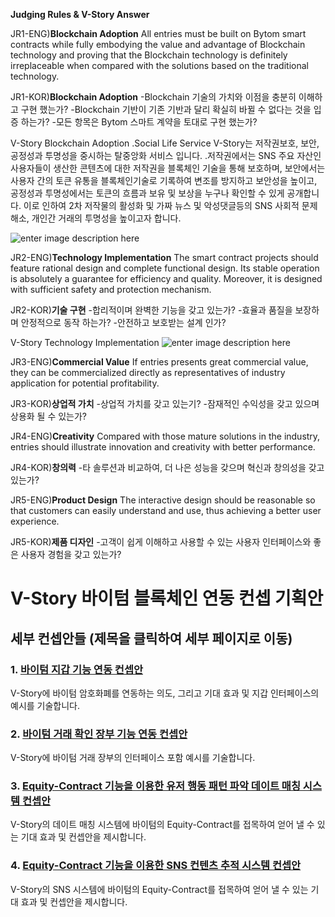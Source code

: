 **Judging Rules & V-Story Answer**

JR1-ENG)**Blockchain Adoption**
All entries must be built on Bytom smart contracts while fully
embodying the value and advantage of Blockchain technology
and proving that the Blockchain technology is definitely
irreplaceable when compared with the solutions based on the
traditional technology.

JR1-KOR)**Blockchain Adoption** 
-Blockchain 기술의 가치와 이점을 충분히 이해하고 구현 했는가? 
-Blockchain 기반이 기존 기반과 달리 확실히 바뀔 수 없다는 것을 입증 하는가? 
-모든 항목은 Bytom 스마트 계약을 토대로 구현 했는가? 

V-Story Blockchain Adoption 
.Social Life Service V-Story는 저작권보호, 보안, 공정성과 투명성을 중시하는 탈중앙화 서비스 입니다.
.저작권에서는 SNS 주요 자산인 사용자들이 생산한 콘텐츠에 대한 저작권을 블록체인 기술을 통해 보호하며,
 보안에서는 사용자 간의 토큰 유통을 블록체인기술로 기록하여 변조를 방지하고 보안성을 높이고, 
 공정성과 투명성에서는 토큰의 흐름과 보유 및 보상을 누구나 확인할 수 있게 공개합니다. 
 이로 인하여 2차 저작물의 활성화 및 가짜 뉴스 및 악성댓글등의 
 SNS 사회적 문제 해소, 개인간 거래의 투명성을 높이고자 합니다.

![enter image description here](C:%5CUsers%5CAdministrator%5CDesktop%5Cp1.png)



JR2-ENG)**Technology Implementation**
The smart contract projects should feature rational design and
complete functional design. Its stable operation is absolutely a
guarantee for efficiency and quality. Moreover, it is designed
with sufficient safety and protection mechanism.

JR2-KOR)**기술 구현** 
-합리적이며 완벽한 기능을 갖고 있는가? 
-효율과 품질을 보장하며 안정적으로 동작 하는가? 
-안전하고 보호받는 설계 인가? 

V-Story Technology Implementation
![enter image description here](C:%5CUsers%5CAdministrator%5CDesktop%5Cp2.png)




JR3-ENG)**Commercial Value**
If entries presents great commercial value, they can be
commercialized directly as representatives of industry
application for potential profitability.

JR3-KOR)**상업적 가치** 
-상업적 가치를 갖고 있는기? 
-잠재적인 수익성을 갖고 있으며 상용화 될 수 있는가? 



JR4-ENG)**Creativity**
Compared with those mature solutions in the industry, entries
should illustrate innovation and creativity with better performance.

JR4-KOR)**창의력** 
-타 솔루션과 비교하여, 더 나은 성능을 갖으며 혁신과 창의성을 갖고 있는가? 



JR5-ENG)**Product Design**
The interactive design should be reasonable so that customers
can easily understand and use, thus achieving a better user experience.

JR5-KOR)**제품 디자인** 
-고객이 쉽게 이해하고 사용할 수 있는 사용자 인터페이스와 좋은 사용자 경험을 갖고 있는가?
















# V-Story 바이텀 블록체인 연동 컨셉 기획안

## 세부 컨셉안들 (제목을 클릭하여 세부 페이지로 이동)

### 1. [바이텀 지갑 기능 연동 컨셉안](https://github.com/v-story/v-story-bytom-wallet)

V-Story에 바이텀 암호화폐를 연동하는 의도, 그리고 기대 효과 및 지갑 인터페이스의 예시를 기술합니다.

### 2. [바이텀 거래 확인 장부 기능 연동 컨셉안](https://github.com/v-story/v-story-bytom-transaction)

V-Story에 바이텀 거래 장부의 인터페이스 포함 예시를 기술합니다.

### 3. [Equity-Contract 기능을 이용한 유저 행동 패턴 파악 데이트 매칭 시스템 컨셉안](https://github.com/v-story/v-story-bytom-dating-chain)

V-Story의 데이트 매칭 시스템에 바이텀의 Equity-Contract를 접목하여 얻어 낼 수 있는 기대 효과 및 컨셉안을 제시합니다.

### 4. [Equity-Contract 기능을 이용한 SNS 컨텐츠 추적 시스템 컨셉안](https://github.com/v-story/v-story-bytom-social-network-chain)

V-Story의 SNS 시스템에 바이텀의 Equity-Contract를 접목하여 얻어 낼 수 있는 기대 효과 및 컨셉안을 제시합니다.



